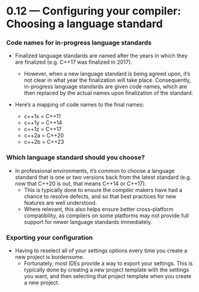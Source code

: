# 0.12 — Configuring your compiler: Choosing a language standard

### Code names for in-progress language standards

- Finalized language standards are named after the years in which they are finalized (e.g. C++17 was finalized in 2017).
	- However, when a new language standard is being agreed upon, it’s not clear in what year the finalization will take place. Consequently, in-progress language standards are given code names, which are then replaced by the actual names upon finalization of the standard.

- Here’s a mapping of code names to the final names:
	- c++1x = C++11
	- c++1y = C++14
	- c++1z = C++17
	- c++2a = C++20
	- c++2b = C++23


### Which language standard should you choose?
- In professional environments, it’s common to choose a language standard that is one or two versions back from the latest standard (e.g. now that C++20 is out, that means C++14 or C++17). 
	- This is typically done to ensure the compiler makers have had a chance to resolve defects, and so that best practices for new features are well understood. 
	- Where relevant, this also helps ensure better cross-platform compatibility, as compilers on some platforms may not provide full support for newer language standards immediately.

### Exporting your configuration

- Having to reselect all of your settings options every time you create a new project is burdensome. 
	- Fortunately, most IDEs provide a way to export your settings. This is typically done by creating a new project template with the settings you want, and then selecting that project template when you create a new project.